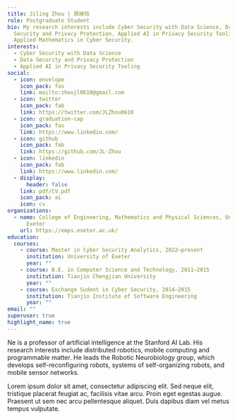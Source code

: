 ```yaml
---
title: Jiling Zhou | 周继玲
role: Postgraduate Student
bio: My research interests include Cyber Security with Data Science, Data
  Security and Privacy Protection, Applied AI in Privacy Security Tooling,
  Applied Mathematics in Cyber Security.
interests:
  - Cyber Security with Data Science
  - Data Security and Privacy Protection
  - Applied AI in Privacy Security Tooling
social:
  - icon: envelope
    icon_pack: fas
    link: mailto:zhoujl0610@gmail.com
  - icon: twitter
    icon_pack: fab
    link: https://twitter.com/JLZhou0610
  - icon: graduation-cap
    icon_pack: fas
    link: https://www.linkedin.com/
  - icon: github
    icon_pack: fab
    link: https://github.com/JL-Zhou
  - icon: linkedin
    icon_pack: fab
    link: https://www.linkedin.com/
  - display:
      header: false
    link: pdf/CV.pdf
    icon_pack: ai
    icon: cv
organizations:
  - name: College of Engineering, Mathematics and Physical Sciences, University of
      Exeter
    url: https://emps.exeter.ac.uk/
education:
  courses:
    - course: Master in Cyber Security Analytics, 2022–present
      institution: University of Exeter
      year: ""
    - course: B.E. in Computer Science and Technology, 2011–2015
      institution: Tianjin Chengjian University
      year: ""
    - course: Exchange Sudent in Cyber Security, 2014–2015
      institution: Tianjin Institute of Software Engineering
      year: ""
email: ""
superuser: true
highlight_name: true
---
```

Ne is a professor of artificial intelligence at the Stanford AI Lab. His research interests include distributed robotics, mobile computing and programmable matter. He leads the Robotic Neurobiology group, which develops self-reconfiguring robots, systems of self-organizing robots, and mobile sensor networks.

Lorem ipsum dolor sit amet, consectetur adipiscing elit. Sed neque elit, tristique placerat feugiat ac, facilisis vitae arcu. Proin eget egestas augue. Praesent ut sem nec arcu pellentesque aliquet. Duis dapibus diam vel metus tempus vulputate.